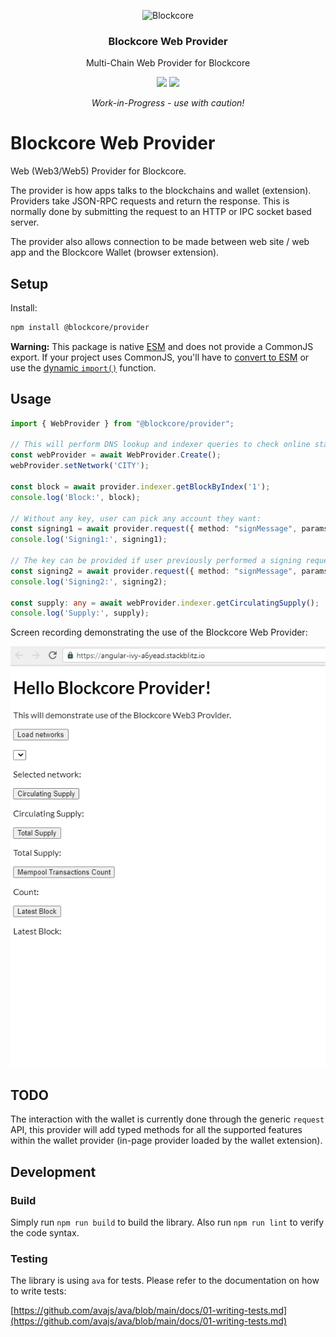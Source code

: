 <p align="center">
  <p align="center">
    <img src="https://avatars3.githubusercontent.com/u/53176002?s=200&v=4" height="100" alt="Blockcore" />
  </p>
  <h3 align="center">
    Blockcore Web Provider
  </h3>
  <p align="center">
    Multi-Chain Web Provider for Blockcore
  </p>
  <p align="center">
      <a href="https://github.com/block-core/blockcore-provider/actions/workflows/build.yml"><img src="https://github.com/block-core/blockcore-provider/actions/workflows/build.yml/badge.svg" /></a> <a href="https://github.com/block-core/blockcore-provider/actions/workflows/release.yml"><img src="https://github.com/block-core/blockcore-provider/actions/workflows/release.yml/badge.svg" /></a>
  </p>
  <p align="center"><em>Work-in-Progress - use with caution!</em></p>
</p>

# Blockcore Web Provider

Web (Web3/Web5) Provider for Blockcore.

The provider is how apps talks to the blockchains and wallet (extension). Providers take JSON-RPC requests and return the response. This is normally done by submitting the request to an HTTP or IPC socket based server.

The provider also allows connection to be made between web site / web app and the Blockcore Wallet (browser extension).

## Setup

Install:

```sh
npm install @blockcore/provider
```

**Warning:** This package is native [ESM](https://developer.mozilla.org/en-US/docs/Web/JavaScript/Guide/Modules) and does not provide a CommonJS export. If your project uses CommonJS, you'll have to [convert to ESM](https://gist.github.com/sindresorhus/a39789f98801d908bbc7ff3ecc99d99c) or use the [dynamic `import()`](https://v8.dev/features/dynamic-import) function.

## Usage

```ts
import { WebProvider } from "@blockcore/provider";

// This will perform DNS lookup and indexer queries to check online statuses:
const webProvider = await WebProvider.Create();
webProvider.setNetwork('CITY');

const block = await provider.indexer.getBlockByIndex('1');
console.log('Block:', block);

// Without any key, user can pick any account they want:
const signing1 = await provider.request({ method: "signMessage", params: [{ key: "CdnpNqSeqaXBMVnY1e13Ksijgr6FyWPM9J", message: 'Hello World!' }] });
console.log('Signing1:', signing1);

// The key can be provided if user previously performed a signing request and the web app persisted the selected key.
const signing2 = await provider.request({ method: "signMessage", params: [{ message: 'Hello World!' }] });
console.log('Signing2:', signing2);

const supply: any = await webProvider.indexer.getCirculatingSupply();
console.log('Supply:', supply);
```

Screen recording demonstrating the use of the Blockcore Web Provider:

![](doc/blockcore-provider.gif)

 ## TODO

 The interaction with the wallet is currently done through the generic `request` API, this provider will add typed methods for all the supported features within the wallet provider (in-page provider loaded by the wallet extension).

## Development

### Build

Simply run `npm run build` to build the library. Also run `npm run lint` to verify the code syntax.

### Testing

The library is using `ava` for tests. Please refer to the documentation on how to write tests:

[https://github.com/avajs/ava/blob/main/docs/01-writing-tests.md](https://github.com/avajs/ava/blob/main/docs/01-writing-tests.md)
